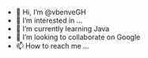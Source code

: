 - 👋 Hi, I’m @vbenveGH
- 👀 I’m interested in ...
- 🌱 I’m currently learning Java
- 💞️ I’m looking to collaborate on Google
- 📫 How to reach me ...

<!---
vbenveGH/vbenveGH is a ✨ special ✨ repository because its `README.md` (this file) appears on your GitHub profile.
You can click the Preview link to take a look at your changes.
--->
